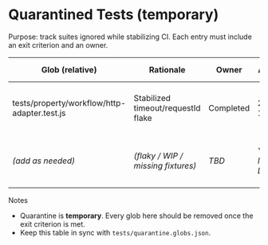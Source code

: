 # Quarantined Tests (temporary)

Purpose: track suites ignored while stabilizing CI. Each entry must include an exit criterion and an owner.

| Glob (relative)                                   | Rationale                           | Owner | Added       | Exit criterion                          |
|---------------------------------------------------|-------------------------------------|-------|-------------|------------------------------------------|
| tests/property/workflow/http-adapter.test.js      | Stabilized timeout/requestId flake  | Completed | 2025-10-18 | 30-pass deflake run complete (B18.11c)  |
| _(add as needed)_                                 | _(flaky / WIP / missing fixtures)_  | _TBD_ | _YYYY-MM-DD_| _(e.g., fix #123 and 30 deflake passes)_ |

Notes
- Quarantine is **temporary**. Every glob here should be removed once the exit criterion is met.
- Keep this table in sync with `tests/quarantine.globs.json`.
